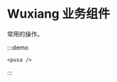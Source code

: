 <!--
 * @Descripttion: 
 * @Author: liugang
 * @Date: 2022-08-21 16:04:03
 * @LastEditors: liugang
 * @LastEditTime: 2022-08-21 18:27:09
-->
# Wuxiang 业务组件

常用的操作。


:::demo

```vue
<pusa />
```

:::

